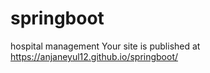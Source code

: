 # springboot
hospital management
 Your site is published at https://anjaneyul12.github.io/springboot/
